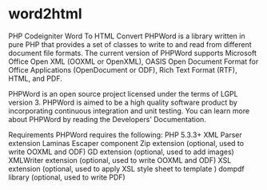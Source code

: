# word2html
PHP Codeigniter Word To HTML Convert 
PHPWord is a library written in pure PHP that provides a set of classes to write to and read from different document file formats. The current version of PHPWord supports Microsoft Office Open XML (OOXML or OpenXML), OASIS Open Document Format for Office Applications (OpenDocument or ODF), Rich Text Format (RTF), HTML, and PDF.

PHPWord is an open source project licensed under the terms of LGPL version 3. PHPWord is aimed to be a high quality software product by incorporating continuous integration and unit testing. You can learn more about PHPWord by reading the Developers' Documentation.

Requirements
PHPWord requires the following:
PHP 5.3.3+
XML Parser extension
Laminas Escaper component
Zip extension (optional, used to write OOXML and ODF)
GD extension (optional, used to add images)
XMLWriter extension (optional, used to write OOXML and ODF)
XSL extension (optional, used to apply XSL style sheet to template )
dompdf library (optional, used to write PDF)
